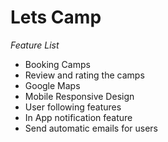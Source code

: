 <h1>Lets Camp</h1>

<em>Feature List</em>

<ul>
  <li>Booking Camps</li>
  <li>Review and rating the camps</li>
  <li>Google Maps</li>
  <li>Mobile Responsive Design</li>
  <li>User following features</li>
  <li>In App notification feature</li>
  <li>Send automatic emails for users</li>
<ul>
